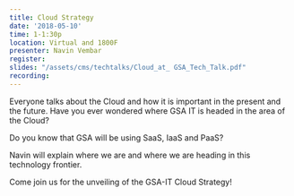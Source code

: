 ```yaml
---
title: Cloud Strategy
date: '2018-05-10'
time: 1-1:30p
location: Virtual and 1800F
presenter: Navin Vembar
register:
slides: "/assets/cms/techtalks/Cloud_at_ GSA_Tech_Talk.pdf"
recording:
---
```


Everyone talks about the Cloud and how it is important in the present and the future. Have you ever wondered where GSA IT is headed in the area of the Cloud?

Do you know that GSA will be using SaaS, IaaS and PaaS?

Navin will explain where we are and where we are heading in this technology frontier.

Come join us for the unveiling of the GSA-IT Cloud Strategy!
